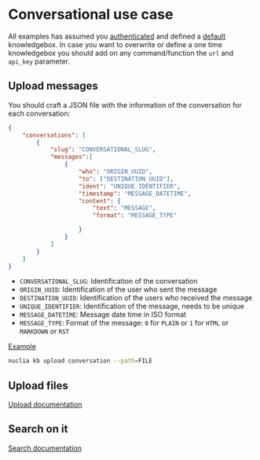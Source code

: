 # Conversational use case

All examples has assumed you [authenticated](AUTH.md) and defined a [default](DEFAULT.md) knowledgebox. In case you want to overwrite or define a one time knowledgebox you should add on any command/function the `url` and `api_key` parameter.

## Upload messages

You should craft a JSON file with the information of the conversation for each conversation:

```json
{
    "conversations": [
        {
            "slug": "CONVERSATIONAL_SLUG", 
            "messages":[
                {
                    "who": "ORIGIN_UUID",
                    "to": ["DESTINATION_UUID"],
                    "ident": "UNIQUE_IDENTIFIER",
                    "timestamp": "MESSAGE_DATETIME",
                    "content": {
                        "text": "MESSAGE",
                        "format": "MESSAGE_TYPE"

                    }
                }
            ]
        }
    ]
}
```

- `CONVERSATIONAL_SLUG`: Identification of the conversation
- `ORIGIN_UUID`: Identification of the user who sent the message
- `DESTINATION_UUID`: Identification of the users who received the message
- `UNIQUE_IDENTIFIER`: Identification of the message, needs to be unique
- `MESSAGE_DATETIME`: Message date time in ISO format
- `MESSAGE_TYPE`: Format of the message:  `0` for `PLAIN` or `1` for `HTML` or `MARKDOWN` or `RST`

[Example](https://github.com/nuclia/nuclia.py/nuclia/tests/assets/conversation.json)

```bash
nuclia kb upload conversation --path=FILE
```

## Upload files

[Upload documentation](UPLOAD.md)

## Search on it

[Search documentation](SEARCH.md)